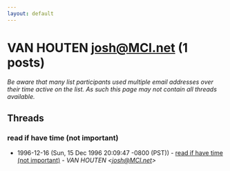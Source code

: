 ```yaml
---
layout: default
---
```


# VAN HOUTEN <josh@MCI.net> (1 posts)

_Be aware that many list participants used multiple email addresses over their time active on the list. As such this page may not contain all threads available._

## Threads

### read if have time (not important)
+ 1996-12-16 (Sun, 15 Dec 1996 20:09:47 -0800 (PST)) - [read if have time (not important)](/archive/1996/12/cf365a7b29f2d1eced386edf765585cd9b858cb169487b89a2771f198d0593e2) - _VAN HOUTEN \<josh@MCI.net\>_


